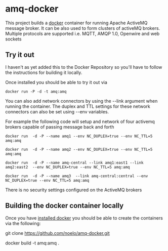 amq-docker
==============

This project builds a [docker](http://docker.io/) container for running Apache ActiveMQ message broker. It can be also used to form clusters of activeMQ brokers. Multiple protocols are supported i.e. MQTT, AMQP 1.0, Openwire and web sockets

Try it out
----------
I haven't as yet added this to the Docker Repository so you'll have to follow the instructions for building it locally.

Once installed you should be able to try it out via

    docker run -P -d -t amq:amq

You can also add network connectors by using the --link argument when running the container. The duplex and TTL settings for these network connectors can also be set using --env variables.

For example the following code will setup and network of four activemq brokers capable of passing message back and forth

	docker run  -d -P --name amq1 --env NC_DUPLEX=true --env NC_TTL=5 amq:amq
	
	docker run  -d -P --name amq2 --env NC_DUPLEX=true --env NC_TTL=5 amq:amq
	
	docker run  -d -P --name amq-central --link amq1:east1 --link amq2:east2  --env NC_DUPLEX=true --env NC_TTL=5 amq:amq
	
	docker run  -d -P --name amq3  --link amq-central:central --env NC_DUPLEX=true --env NC_TTL=5 amq:amq

There is no security settings configured on the ActiveMQ brokers


Building the docker container locally
-------------------------------------
Once you have [installed docker](https://www.docker.io/gettingstarted/#h_installation) you should be able to create the containers via the following:

git clone https://github.com/noelo/amq-docker.git

docker build -t amq:amq .


